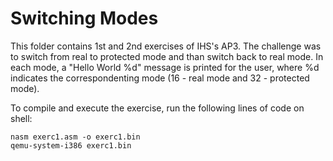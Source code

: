 # Switching Modes

This folder contains 1st and 2nd exercises of IHS's AP3. The challenge was to switch from real to protected mode and than switch back to real mode. In each mode, a "Hello World %d" message is printed for the user, where %d indicates the correspondenting mode (16 - real mode and 32 - protected mode).

To compile and execute the exercise, run the following lines of code on shell:

    nasm exerc1.asm -o exerc1.bin
    qemu-system-i386 exerc1.bin

